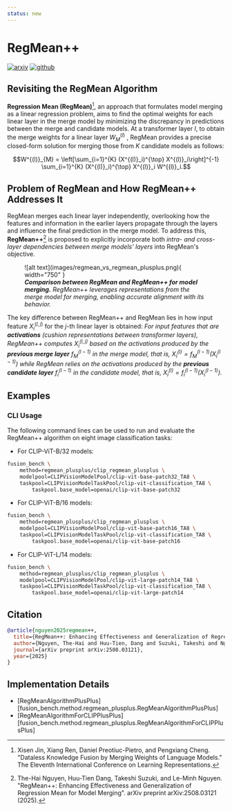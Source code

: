 ```yaml
---
status: new
---
```

# RegMean++

[![arxiv](https://img.shields.io/badge/arXiv-2508.03121-b31b1b.svg)](https://www.arxiv.org/abs/2508.03121)
[![github](https://img.shields.io/badge/GitHub-Code-181717.svg)](https://github.com/nthehai01/RegMean-plusplus)

## Revisiting the RegMean Algorithm
**Regression Mean (RegMean)**[^1], an approach that formulates model merging as a linear regression problem, aims to find the optimal weights for each linear layer in the merge model by minimizing the discrepancy in predictions between the merge and candidate models. At a transformer layer $l$, to obtain the merge weights for a linear layer $W^{(l)}_{M}$ , RegMean provides a precise closed-form solution for merging those from $K$ candidate models as follows:

$$W^{(l)}_{M} = \left[\sum_{i=1}^{K}  (X^{(l)}_i)^{\top} X^{(l)}_i\right]^{-1} \sum_{i=1}^{K} (X^{(l)}_i)^{\top} X^{(l)}_i W^{(l)}_i.$$

## Problem of RegMean and How RegMean++ Addresses It
RegMean merges each linear layer independently, overlooking how the features and information in the earlier layers propagate through the layers and influence the final prediction in the merge model. To address this, **RegMean++**[^2] is proposed to explicitly incorporate both *intra- and cross-layer dependencies between merge models' layers* into RegMean's objective.


<figure markdown="span">
  ![alt text](images/regmean_vs_regmean_plusplus.png){ width="750" }
  <figcaption>
  <em><b>Comparison between RegMean and RegMean++ for model merging.</b> RegMean++ leverages representations from the merge model for merging, enabling accurate alignment with its behavior.</em>
  </figcaption>
</figure>

The key difference between RegMean++ and RegMean lies in how input feature $X^{(l,j)}_i$ for the $j$-th linear layer is obtained: *For input features that are **activations** (cushion representations between transformer layers), RegMean++ computes $X^{(l,j)}_i$ based on the activations produced by the **previous merge layer** $f_{M}^{(l-1)}$ in the merge model, that is, $X^{(l)}_i = f_{M}^{(l-1)}(X^{(l-1)}_{i})$ while RegMean relies on the activations produced by the **previous candidate layer** $f_{i}^{(l-1)}$ in the candidate model, that is, $X^{(l)}_i = f_{i}^{(l-1)}(X^{(l-1)}_{i})$.*


## Examples

### CLI Usage

The following command lines can be used to run and evaluate the RegMean++ algorithm on eight image classification tasks:

* For CLIP-ViT-B/32 models:
```bash
fusion_bench \
    method=regmean_plusplus/clip_regmean_plusplus \
    modelpool=CLIPVisionModelPool/clip-vit-base-patch32_TA8 \
    taskpool=CLIPVisionModelTaskPool/clip-vit-classification_TA8 \
        taskpool.base_model=openai/clip-vit-base-patch32
```

* For CLIP-ViT-B/16 models:
```bash
fusion_bench \
    method=regmean_plusplus/clip_regmean_plusplus \
    modelpool=CLIPVisionModelPool/clip-vit-base-patch16_TA8 \
    taskpool=CLIPVisionModelTaskPool/clip-vit-classification_TA8 \
        taskpool.base_model=openai/clip-vit-base-patch16
```

* For CLIP-ViT-L/14 models:
```bash
fusion_bench \
    method=regmean_plusplus/clip_regmean_plusplus \
    modelpool=CLIPVisionModelPool/clip-vit-large-patch14_TA8 \
    taskpool=CLIPVisionModelTaskPool/clip-vit-classification_TA8 \
        taskpool.base_model=openai/clip-vit-large-patch14
```

## Citation

```bibtex
@article{nguyen2025regmean++,
  title={RegMean++: Enhancing Effectiveness and Generalization of Regression Mean for Model Merging},
  author={Nguyen, The-Hai and Huu-Tien, Dang and Suzuki, Takeshi and Nguyen, Le-Minh},
  journal={arXiv preprint arXiv:2508.03121},
  year={2025}
}
```

## Implementation Details

- [RegMeanAlgorithmPlusPlus][fusion_bench.method.regmean_plusplus.RegMeanAlgorithmPlusPlus]
- [RegMeanAlgorithmForCLIPPlusPlus][fusion_bench.method.regmean_plusplus.RegMeanAlgorithmForCLIPPlusPlus]

[^1]: Xisen Jin, Xiang Ren, Daniel Preotiuc-Pietro, and Pengxiang Cheng. "Dataless Knowledge Fusion by Merging Weights of Language Models." The Eleventh International Conference on Learning Representations.

[^2]: The-Hai Nguyen, Huu-Tien Dang, Takeshi Suzuki, and Le-Minh Nguyen. "RegMean++: Enhancing Effectiveness and Generalization of Regression Mean for Model Merging". arXiv preprint arXiv:2508.03121 (2025).
